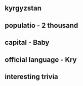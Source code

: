 ## kyrgyzstan
## populatio - 2 thousand
## capital - Baby
## official language - Kry
## interesting trivia

